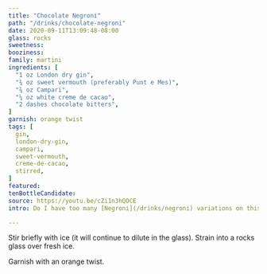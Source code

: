 ```yaml
---
title: "Chocolate Negroni"
path: "/drinks/chocolate-negroni"
date: 2020-09-11T13:09:48-08:00
glass: rocks
sweetness:
booziness:
family: martini
ingredients: [
  "1 oz London dry gin",
  "¾ oz sweet vermouth (preferably Punt e Mes)",
  "¾ oz Campari",
  "¼ oz white creme de cacao",
  "2 dashes chocolate bitters",
]
garnish: orange twist
tags: [
  gin,
  london-dry-gin,
  campari,
  sweet-vermouth,
  creme-de-cacao,
  stirred,
]
featured:
tenBottleCandidate:
source: https://youtu.be/cZi1n3hQOCE
intro: Do I have too many [Negroni](/drinks/negroni) variations on this site? I think not.

---
```

Stir briefly with ice (it will continue to dilute in the glass).
Strain into a rocks glass over fresh ice.

Garnish with an orange twist.
